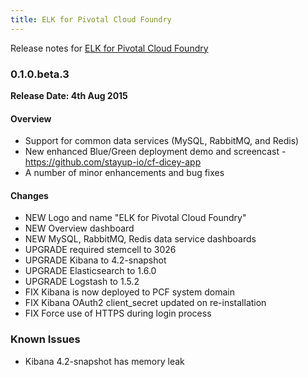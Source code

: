 ```yaml
---
title: ELK for Pivotal Cloud Foundry
---
```


Release notes for [ELK for Pivotal Cloud Foundry](https://network.pivotal.io/products/elk)

### 0.1.0.beta.3
**Release Date: 4th Aug 2015**

#### Overview

* Support for common data services (MySQL, RabbitMQ, and Redis)
* New enhanced Blue/Green deployment demo and screencast - https://github.com/stayup-io/cf-dicey-app
* A number of minor enhancements and bug fixes

#### Changes
* NEW Logo and name "ELK for Pivotal Cloud Foundry"
* NEW Overview dashboard
* NEW MySQL, RabbitMQ, Redis data service dashboards
* UPGRADE required stemcell to 3026
* UPGRADE Kibana to 4.2-snapshot
* UPGRADE Elasticsearch to 1.6.0
* UPGRADE Logstash to 1.5.2
* FIX Kibana is now deployed to PCF system domain
* FIX Kibana OAuth2 client_secret updated on re-installation
* FIX Force use of HTTPS during login process

### Known Issues

* Kibana 4.2-snapshot has memory leak
